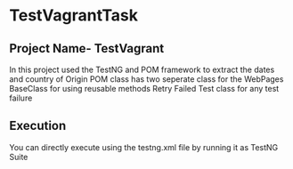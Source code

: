 # TestVagrantTask
  
  Project Name- TestVagrant
  ----------------------------
 
  In this project used the TestNG and POM framework to extract the dates and country of Origin
  POM class has two seperate class for the WebPages
  BaseClass for using reusable methods
  Retry Failed Test class for any test failure
  
 
  Execution
  ---------------
  You can directly execute using the testng.xml file by running it as TestNG Suite 
  
  
  
  
 
